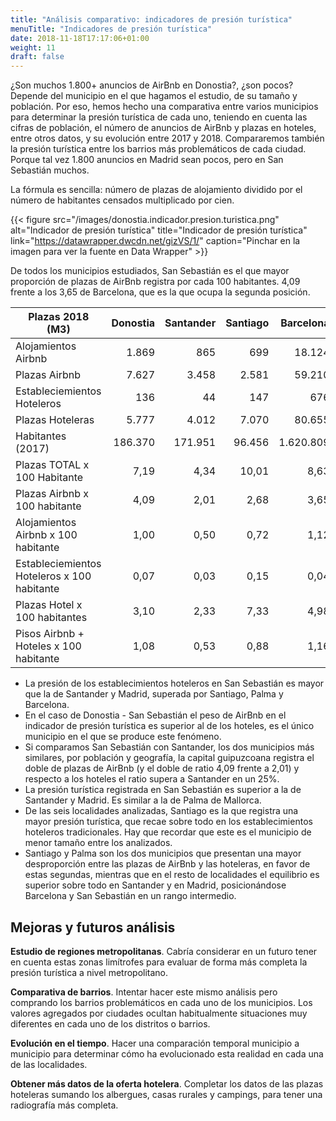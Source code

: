 ```yaml
---
title: "Análisis comparativo: indicadores de presión turística"
menuTitle: "Indicadores de presión turística"
date: 2018-11-18T17:17:06+01:00
weight: 11
draft: false
---
```


¿Son muchos 1.800+ anuncios de AirBnb en Donostia?, ¿son pocos? Depende del municipio en el que hagamos el estudio, de su tamaño y población. Por eso, hemos hecho una comparativa entre varios municipios para determinar la presión turística de cada uno, teniendo en cuenta las cifras de población, el número de anuncios de AirBnb y plazas en hoteles, entre otros datos, y su evolución entre 2017 y 2018. Compararemos también la presión turística entre los barrios más problemáticos de cada ciudad. Porque tal vez 1.800 anuncios en Madrid sean pocos, pero en San Sebastián muchos.

La fórmula es sencilla: número de plazas de alojamiento dividido por el número de habitantes censados multiplicado por cien.

{{< figure src="/images/donostia.indicador.presion.turistica.png" alt="Indicador de presión turística" title="Indicador de presión turística" link="https://datawrapper.dwcdn.net/gizVS/1/" caption="Pinchar en la imagen para ver la fuente en Data Wrapper" >}}

De todos los municipios estudiados, San Sebastián es el que mayor proporción de plazas de AirBnb registra por cada 100 habitantes. 4,09 frente a los 3,65 de Barcelona, que es la que ocupa la segunda posición.

Plazas 2018 (M3) | Donostia | Santander | Santiago | Barcelona | Madrid | Palma
|---|---:|---:|---:|---:|---:|---:|
| Alojamientos Airbnb | 1.869 | 865 | 699 | 18.124 | 21.570 | 1.358 |
| Plazas Airbnb | 7.627 | 3.458 | 2.581 | 59.210 | 69.832 | 6.203 |
| Estableciemientos Hoteleros | 136 | 44 | 147 | 676 | 765 | 111 |
| Plazas Hoteleras | 5.777 | 4.012 | 7.070 | 80.655 | 84.054 | 22.786 |
| Habitantes (2017) | 186.370 | 171.951 | 96.456 | 1.620.809 | 3.182.981 | 406.492 |
| Plazas TOTAL x 100 Habitante | 7,19 | 4,34 | 10,01 | 8,63 | 4,83 | 7,13 |
| Plazas Airbnb x 100 habitante | 4,09 | 2,01 | 2,68 | 3,65 | 2,19 | 1,53 |
| Alojamientos Airbnb x 100 habitante | 1,00 | 0,50 | 0,72 | 1,12 | 0,68 | 0,33 |
| Estableciemientos Hoteleros x 100 habitante | 0,07 | 0,03 | 0,15 | 0,04 | 0,02 | 0,03 |
Plazas Hotel x 100 habitantes | 3,10 | 2,33 | 7,33 | 4,98 | 2,64 | 5,61
Pisos Airbnb + Hoteles x 100 habitante | 1,08 | 0,53 | 0,88 | 1,16 | 0,70 | 0,36

 + La presión de los establecimientos hoteleros en San Sebastián es mayor que la de Santander y Madrid, superada por Santiago, Palma y Barcelona.
 + En el caso de Donostia - San Sebastián el peso de AirBnb en el indicador de presión turística es superior al de los hoteles, es el único municipio en el que se produce este fenómeno.
 + Si comparamos San Sebastián con Santander, los dos municipios más similares, por población y geografía, la capital guipuzcoana registra el doble de plazas de AirBnb (y el doble de ratio 4,09 frente a 2,01) y respecto a los hoteles el ratio supera a Santander en un 25%.
 + La presión turística registrada en San Sebastián es superior a la de Santander y Madrid. Es similar a la de Palma de Mallorca.
 + De las seis localidades analizadas, Santiago es la que registra una mayor presión turística, que recae sobre todo en los establecimientos hoteleros tradicionales. Hay que recordar que este es el municipio de menor tamaño entre los analizados.
 + Santiago y Palma son los dos municipios que presentan una mayor desproporción entre las plazas de AirBnb y las hoteleras, en favor de estas segundas, mientras que en el resto de localidades el equilibrio es superior sobre todo en Santander y en Madrid, posicionándose Barcelona y San Sebastián en un rango intermedio.

## Mejoras y futuros análisis
**Estudio de regiones metropolitanas**. Cabría considerar en un futuro tener en cuenta estas zonas limítrofes para evaluar de forma más completa la presión turística a nivel metropolitano. 

**Comparativa de barrios**. Intentar hacer este mismo análisis pero comprando los barrios problemáticos en cada uno de los municipios. Los valores agregados por ciudades ocultan habitualmente situaciones muy diferentes en cada uno de los distritos o barrios.

**Evolución en el tiempo**. Hacer una comparación temporal municipio a municipio para determinar cómo ha evolucionado esta realidad en cada una de las localidades.

**Obtener más datos de la oferta hotelera**. Completar los datos de las plazas hoteleras sumando los albergues, casas rurales y campings, para tener una radiografía más completa.
